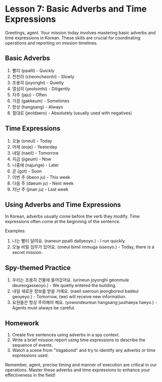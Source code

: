 # Lesson 7: Basic Adverbs and Time Expressions

Greetings, agent. Your mission today involves mastering basic adverbs and time expressions in Korean. These skills are crucial for coordinating operations and reporting on mission timelines.

## Basic Adverbs

1. 빨리 (ppalli) - Quickly
2. 천천히 (cheoncheonhi) - Slowly
3. 조용히 (joyonghi) - Quietly
4. 열심히 (yeolsimhi) - Diligently
5. 자주 (jaju) - Often
6. 가끔 (gakkeum) - Sometimes
7. 항상 (hangsang) - Always
8. 절대로 (jeoldaero) - Absolutely (usually used with negatives)

## Time Expressions

1. 오늘 (oneul) - Today
2. 어제 (eoje) - Yesterday
3. 내일 (naeil) - Tomorrow
4. 지금 (jigeum) - Now
5. 나중에 (najunge) - Later
6. 곧 (got) - Soon
7. 이번 주 (ibeon ju) - This week
8. 다음 주 (daeum ju) - Next week
9. 지난 주 (jinan ju) - Last week

## Using Adverbs and Time Expressions

In Korean, adverbs usually come before the verb they modify. Time expressions often come at the beginning of the sentence.

Examples:
1. 나는 빨리 달려요. (naneun ppalli dallyeoyo.) - I run quickly.
2. 오늘 비밀 임무가 있어요. (oneul bimil immuga isseoyo.) - Today, there is a secret mission.

## Spy-themed Practice

1. 우리는 조용히 건물에 들어갔어요. (urineun joyonghi geonmule deureogasseoyo.) - We quietly entered the building.
2. 내일 새로운 정보를 받을 거예요. (naeil saeroun jeongboreul badeul geoyeyo.) - Tomorrow, (we) will receive new information.
3. 요원들은 항상 주의해야 해요. (yowondeureun hangsang juuihaeya haeyo.) - Agents must always be careful.

## Homework

1. Create five sentences using adverbs in a spy context.
2. Write a brief mission report using time expressions to describe the sequence of events.
3. Watch a scene from "Vagabond" and try to identify any adverbs or time expressions used.

Remember, agent, precise timing and manner of execution are critical in our operations. Master these adverbs and time expressions to enhance your effectiveness in the field!
